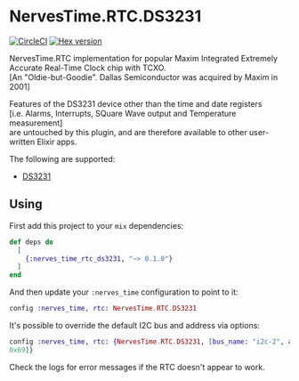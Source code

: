 # NervesTime.RTC.DS3231

[![CircleCI](https://circleci.com/gh/nerves-time/nerves_time_rtc_ds3231.svg?style=svg)](https://circleci.com/gh/nerves-time/nerves_time_rtc_ds3231)
[![Hex version](https://img.shields.io/hexpm/v/nerves_time_rtc_ds3231.svg "Hex version")](https://hex.pm/packages/nerves_time_rtc_ds3231)

NervesTime.RTC implementation for popular Maxim Integrated Extremely Accurate Real-Time Clock chip with TCXO.  
[An "Oldie-but-Goodie". Dallas Semiconductor was acquired by Maxim in 2001]

Features of the DS3231 device other than the time and date registers  
[i.e. Alarms, Interrupts, SQuare Wave output and Temperature measurement]  
are untouched by this plugin, and are therefore available to other user-written Elixir apps.  

The following are supported:

* [DS3231](https://datasheets.maximintegrated.com/en/ds/DS3231.pdf)

## Using

First add this project to your `mix` dependencies:

```elixir
def deps do
  [
    {:nerves_time_rtc_ds3231, "~> 0.1.0"}
  ]
end
```

And then update your `:nerves_time` configuration to point to it:

```elixir
config :nerves_time, rtc: NervesTime.RTC.DS3231
```

It's possible to override the default I2C bus and address via options:

```elixir
config :nerves_time, rtc: {NervesTime.RTC.DS3231, [bus_name: "i2c-2", address:
0x69]}
```

Check the logs for error messages if the RTC doesn't appear to work.
